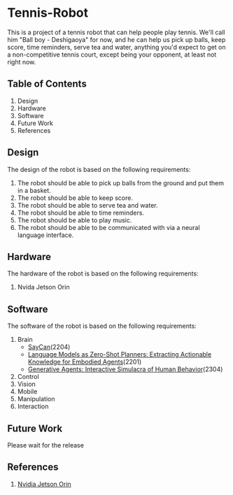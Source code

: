 # Tennis-Robot

This is a project of a tennis robot that can help people play tennis.
We'll call him "Ball boy - Deshigaoya" for now, and he can help us pick up balls, keep score, time reminders, serve tea and water, anything you'd expect to get on a non-competitive tennis court, except being your opponent, at least not right now.


## Table of Contents

1. Design
2. Hardware
3. Software
4. Future Work
5. References

## Design

The design of the robot is based on the following requirements:

1. The robot should be able to pick up balls from the ground and put them in a basket.
2. The robot should be able to keep score.
3. The robot should be able to serve tea and water.
4. The robot should be able to time reminders.
5. The robot should be able to play music.
6. The robot should be able to be communicated with via a neural language interface.

## Hardware

The hardware of the robot is based on the following requirements:

1. Nvida Jetson Orin

## Software

The software of the robot is based on the following requirements:

1. Brain
    * [SayCan](https://say-can.github.io/assets/palm_saycan.pdf)(2204)
    * [Language Models as Zero-Shot Planners:
Extracting Actionable Knowledge for Embodied Agents](https://arxiv.org/pdf/2201.07207.pdf)(2201)
    * [Generative Agents: Interactive Simulacra of Human Behavior](https://arxiv.org/pdf/2304.03442v1.pdf)(2304)
2. Control
3. Vision
4. Mobile
5. Manipulation
6. Interaction

## Future Work

Please wait for the release

## References

1. [Nvidia Jetson Orin](https://developer.nvidia.com/embedded/jetson-orin)



